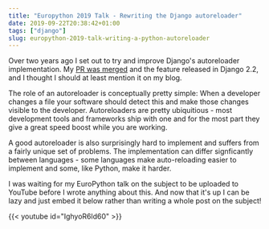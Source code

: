 ```yaml
---
title: "Europython 2019 Talk - Rewriting the Django autoreloader"
date: 2019-09-22T20:38:42+01:00
tags: ["django"]
slug: europython-2019-talk-writing-a-python-autoreloader
---
```


Over two years ago I set out to try and improve Django's autoreloader implementation. My 
[PR was merged](https://github.com/django/django/pull/8819/) and the feature released in Django 2.2, and I thought I 
should at least mention it on my blog.

The role of an autoreloader is conceptually pretty simple: When a developer changes a file your software should detect 
this and make those changes visible to the developer. Autoreloaders are pretty ubiquitious - most development tools and 
frameworks ship with one and for the most part they give a great speed boost while you are working. 

A good autoreloader is also surprisingly hard to implement and suffers from a fairly unique set of problems. The 
implementation can differ signficantly between languages - some languages make auto-reloading easier to implement and 
some, like Python, make it harder. 

I was waiting for my EuroPython talk on the subject to be uploaded to YouTube before I wrote anything about this.
And now that it's up I can be lazy and just embed it below rather than writing a whole post on the subject!

{{< youtube id="IghyoR6ld60" >}}
